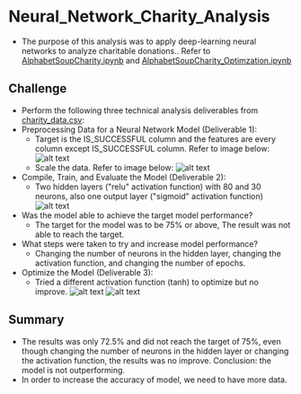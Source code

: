 # Neural_Network_Charity_Analysis
- The purpose of this analysis was to apply deep-learning neural networks to analyze charitable donations.. Refer to [AlphabetSoupCharity.ipynb](../main/AlphabetSoupCharity.ipynb) and [AlphabetSoupCharity_Optimzation.ipynb](../main/AlphabetSoupCharity_Optimzation.ipynb)

## Challenge
- Perform the following three technical analysis deliverables from [charity_data.csv](../main/charity_data.csv):
- Preprocessing Data for a Neural Network Model (Deliverable 1):
  - Target is the IS_SUCCESSFUL column and the features are every column except IS_SUCCESSFUL column. Refer to image below:
      ![alt text](../main/Deliverable1Xy.png) 
  - Scale the data. Refer to image below:
     ![alt text](../main/Deliverable1Scaler.png) 
- Compile, Train, and Evaluate the Model (Deliverable 2):
  - Two hidden layers ("relu" activation function) with 80 and 30 neurons, also one output layer ("sigmoid"  activation function)
    ![alt text](../main/Deliverable2_Complie.png) 
- Was the model able to achieve the target model performance?
  - The target for the model was to be 75% or above, The result was not able to reach the target.
- What steps were taken to try and increase model performance?
  - Changing the number of neurons in the hidden layer, changing the activation function, and changing the number of epochs.
- Optimize the Model  (Deliverable 3):
  - Tried a different activation function (tanh) to optimize but no improve.
    ![alt text](../main/Deliverable3_TanhFunction.png)
    ![alt text](../main/Deliverable3_Result.png)
    
 ## Summary
 - The results was only 72.5% and did not reach the target of 75%, even though changing the number of neurons in the hidden layer or changing the activation function, the results was no improve. Conclusion: the model is not outperforming.
 - In order to increase the accuracy of model, we need to have more data. 
